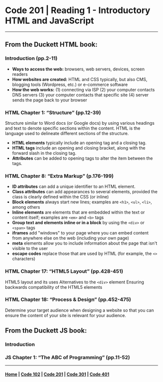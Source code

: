 # Code 201 | Reading 1 - Introductory HTML and JavaScript
***
## From the Duckett HTML book:
### Introduction (pp.2-11)
- **Ways to access the web:** browsers, web servers, devices, screen readers
- **How websites are created:** HTML and CSS typically, but also CMS, blogging tools (Wordpress, etc.) or e-commerce software
- **How the web works:** (1) connecting via ISP (2) your computer contacts DNS servers (3) your computer contacts that specific site (4) server sends the page back to your browser

### HTML Chapter 1: “Structure” (pp.12-39)
Structure similar to Word docs (or Google docs) by using various headings and text to denote specific sections within the content. HTML is the language used to delineate different sections of the structure.

- **HTML elements** typically include an opening tag and a closing tag.
- **HTML tags** include an opening and closing bracket, along with the forward slash in the closing tag.
- **Attributes** can be added to opening tags to alter the item between the tags.

### HTML Chapter 8: “Extra Markup” (p.176-199)
- **ID attributes** can add a unique identifier to an HTML element. 
- **Class attributes** can add appearances to several elements, provided the class is clearly defined within the CSS (or inline)
- **Block elements** always start new lines; examples are `<h1>`, `<ul>`, `<li>`, among others
- **Inline elements** are elements that are embedded within the text or content itself; examples are `<em>` and `<b>` tags
- **Group text and elements inline or in a block** by using the `<div>` or `<span>` tags
- **iframes** add "windows" to your page where you can embed content from anywhere else on the web (including your own page)
- **meta** elements allow you to include information about the page that isn't visible to the user
- **escape codes** replace those that are used by HTML (for example, the `<>` characters)

### HTML Chapter 17: “HTML5 Layout” (pp.428-451)
HTML5 layout and its uses
Alternatives to the `<div>` element
Ensuring backwards compatibility of the HTML5 elements

### HTML Chapter 18: “Process & Design” (pp.452-475)
Determine your target audience when designing a website so that you can ensure the content of your site is relevant for your audience.

## From the Duckett JS book:
### Introduction

### JS Chapter 1: “The ABC of Programming” (pp.11-52)


***

#### [Home](README.md) | [Code 102](102.md) | [Code 201](201.md) | [Code 301](301.md) | [Code 401](401.md)